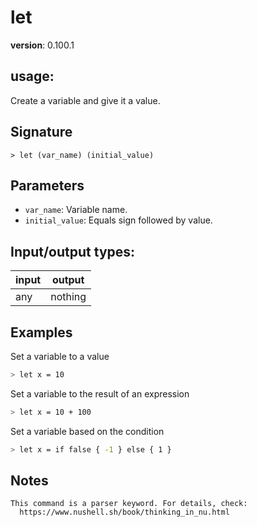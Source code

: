 # let

**version**: 0.100.1

## **usage**:

Create a variable and give it a value.

## Signature

`> let (var_name) (initial_value)`

## Parameters

- `var_name`: Variable name.
- `initial_value`: Equals sign followed by value.

## Input/output types:

| input | output  |
| ----- | ------- |
| any   | nothing |

## Examples

Set a variable to a value

```bash
> let x = 10
```

Set a variable to the result of an expression

```bash
> let x = 10 + 100
```

Set a variable based on the condition

```bash
> let x = if false { -1 } else { 1 }
```

## Notes

```text
This command is a parser keyword. For details, check:
  https://www.nushell.sh/book/thinking_in_nu.html
```
